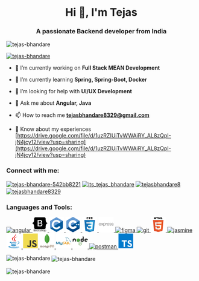 <h1 align="center">Hi 👋, I'm Tejas</h1>
<h3 align="center">A passionate Backend developer from India</h3>

<p align="left"> <img src="https://komarev.com/ghpvc/?username=tejas-bhandare&label=Profile%20views&color=0e75b6&style=flat" alt="tejas-bhandare" /> </p>

<p align="left"> <a href="https://github.com/ryo-ma/github-profile-trophy"><img src="https://github-profile-trophy.vercel.app/?username=tejas-bhandare" alt="tejas-bhandare" /></a> </p>

- 🔭 I’m currently working on **Full Stack MEAN Development**

- 🌱 I’m currently learning **Spring, Spring-Boot, Docker**

- 🤝 I’m looking for help with **UI/UX Development**

- 💬 Ask me about **Angular, Java**

- 📫 How to reach me **tejasbhandare8329@gmail.com**

- 📄 Know about my experiences [https://drive.google.com/file/d/1uzRZIUiTvWWAiRY_AL8zQpI-jN4jcy12/view?usp=sharing](https://drive.google.com/file/d/1uzRZIUiTvWWAiRY_AL8zQpI-jN4jcy12/view?usp=sharing)

<h3 align="left">Connect with me:</h3>
<p align="left">
<a href="https://linkedin.com/in/tejas-bhandare-542bb8221" target="blank"><img align="center" src="https://raw.githubusercontent.com/rahuldkjain/github-profile-readme-generator/master/src/images/icons/Social/linked-in-alt.svg" alt="tejas-bhandare-542bb8221" height="30" width="40" /></a>
<a href="https://instagram.com/its_tejas_bhandare" target="blank"><img align="center" src="https://raw.githubusercontent.com/rahuldkjain/github-profile-readme-generator/master/src/images/icons/Social/instagram.svg" alt="its_tejas_bhandare" height="30" width="40" /></a>
<a href="https://www.codechef.com/users/tejasbhandare8" target="blank"><img align="center" src="https://cdn.jsdelivr.net/npm/simple-icons@3.1.0/icons/codechef.svg" alt="tejasbhandare8" height="30" width="40" /></a>
<a href="https://www.leetcode.com/tejasbhandare8329" target="blank"><img align="center" src="https://raw.githubusercontent.com/rahuldkjain/github-profile-readme-generator/master/src/images/icons/Social/leet-code.svg" alt="tejasbhandare8329" height="30" width="40" /></a>
</p>

<h3 align="left">Languages and Tools:</h3>
<p align="left"> <a href="https://angular.io" target="_blank" rel="noreferrer"> <img src="https://angular.io/assets/images/logos/angular/angular.svg" alt="angular" width="40" height="40"/> </a> <a href="https://getbootstrap.com" target="_blank" rel="noreferrer"> <img src="https://raw.githubusercontent.com/devicons/devicon/master/icons/bootstrap/bootstrap-plain-wordmark.svg" alt="bootstrap" width="40" height="40"/> </a> <a href="https://www.cprogramming.com/" target="_blank" rel="noreferrer"> <img src="https://raw.githubusercontent.com/devicons/devicon/master/icons/c/c-original.svg" alt="c" width="40" height="40"/> </a> <a href="https://www.w3schools.com/cpp/" target="_blank" rel="noreferrer"> <img src="https://raw.githubusercontent.com/devicons/devicon/master/icons/cplusplus/cplusplus-original.svg" alt="cplusplus" width="40" height="40"/> </a> <a href="https://www.w3schools.com/css/" target="_blank" rel="noreferrer"> <img src="https://raw.githubusercontent.com/devicons/devicon/master/icons/css3/css3-original-wordmark.svg" alt="css3" width="40" height="40"/> </a> <a href="https://expressjs.com" target="_blank" rel="noreferrer"> <img src="https://raw.githubusercontent.com/devicons/devicon/master/icons/express/express-original-wordmark.svg" alt="express" width="40" height="40"/> </a> <a href="https://www.figma.com/" target="_blank" rel="noreferrer"> <img src="https://www.vectorlogo.zone/logos/figma/figma-icon.svg" alt="figma" width="40" height="40"/> </a> <a href="https://git-scm.com/" target="_blank" rel="noreferrer"> <img src="https://www.vectorlogo.zone/logos/git-scm/git-scm-icon.svg" alt="git" width="40" height="40"/> </a> <a href="https://www.w3.org/html/" target="_blank" rel="noreferrer"> <img src="https://raw.githubusercontent.com/devicons/devicon/master/icons/html5/html5-original-wordmark.svg" alt="html5" width="40" height="40"/> </a> <a href="https://jasmine.github.io/" target="_blank" rel="noreferrer"> <img src="https://www.vectorlogo.zone/logos/jasmine/jasmine-icon.svg" alt="jasmine" width="40" height="40"/> </a> <a href="https://www.java.com" target="_blank" rel="noreferrer"> <img src="https://raw.githubusercontent.com/devicons/devicon/master/icons/java/java-original.svg" alt="java" width="40" height="40"/> </a> <a href="https://developer.mozilla.org/en-US/docs/Web/JavaScript" target="_blank" rel="noreferrer"> <img src="https://raw.githubusercontent.com/devicons/devicon/master/icons/javascript/javascript-original.svg" alt="javascript" width="40" height="40"/> </a> <a href="https://www.mongodb.com/" target="_blank" rel="noreferrer"> <img src="https://raw.githubusercontent.com/devicons/devicon/master/icons/mongodb/mongodb-original-wordmark.svg" alt="mongodb" width="40" height="40"/> </a> <a href="https://www.mysql.com/" target="_blank" rel="noreferrer"> <img src="https://raw.githubusercontent.com/devicons/devicon/master/icons/mysql/mysql-original-wordmark.svg" alt="mysql" width="40" height="40"/> </a> <a href="https://nodejs.org" target="_blank" rel="noreferrer"> <img src="https://raw.githubusercontent.com/devicons/devicon/master/icons/nodejs/nodejs-original-wordmark.svg" alt="nodejs" width="40" height="40"/> </a> <a href="https://postman.com" target="_blank" rel="noreferrer"> <img src="https://www.vectorlogo.zone/logos/getpostman/getpostman-icon.svg" alt="postman" width="40" height="40"/> </a> <a href="https://www.typescriptlang.org/" target="_blank" rel="noreferrer"> <img src="https://raw.githubusercontent.com/devicons/devicon/master/icons/typescript/typescript-original.svg" alt="typescript" width="40" height="40"/> </a> </p>

<p><img align="left" src="https://github-readme-stats.vercel.app/api/top-langs?username=tejas-bhandare&show_icons=true&locale=en&layout=compact" alt="tejas-bhandare" /></p>

<p>&nbsp;<img align="center" src="https://github-readme-stats.vercel.app/api?username=tejas-bhandare&show_icons=true&locale=en" alt="tejas-bhandare" /></p>

<p><img align="center" src="https://github-readme-streak-stats.herokuapp.com/?user=tejas-bhandare&" alt="tejas-bhandare" /></p>
